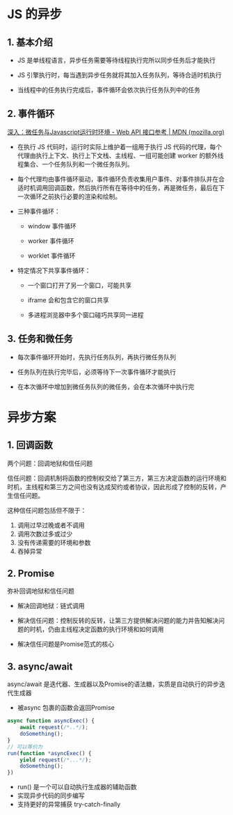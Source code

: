 # JS 的异步

## 1. 基本介绍

- JS 是单线程语言，异步任务需要等待线程执行完所以同步任务后才能执行

- JS 引擎执行时，每当遇到异步任务就将其加入任务队列，等待合适时机执行

- 当线程中的任务执行完成后，事件循环会依次执行任务队列中的任务

## 2. 事件循环

[深入：微任务与Javascript运行时环境 - Web API 接口参考 | MDN (mozilla.org)](https://developer.mozilla.org/zh-CN/docs/Web/API/HTML_DOM_API/Microtask_guide/In_depth#%E4%BA%8B%E4%BB%B6%E5%BE%AA%E7%8E%AF%EF%BC%88event_loops%EF%BC%89)

- 在执行 JS 代码时，运行时实际上维护着一组用于执行 JS 代码的代理，每个代理由执行上下文、执行上下文栈、主线程、一组可能创建 worker 的额外线程集合、一个任务队列和一个微任务队列。

- 每个代理均由事件循环驱动，事件循环负责收集用户事件、对事件排队并在合适时机调用回调函数，然后执行所有在等待中的任务，再是微任务，最后在下一次循环之前执行必要的渲染和绘制。

- 三种事件循环：
  
  - window 事件循环
  
  - worker 事件循环
  
  - worklet 事件循环

- 特定情况下共享事件循环：
  
  - 一个窗口打开了另一个窗口，可能共享
  
  - iframe 会和包含它的窗口共享
  
  - 多进程浏览器中多个窗口碰巧共享同一进程

## 3. 任务和微任务

- 每次事件循环开始时，先执行任务队列，再执行微任务队列

- 任务队列在执行完毕后，必须等待下一次事件循环才能执行

- 在本次循环中增加到微任务队列的微任务，会在本次循环中执行完

# 异步方案

## 1. 回调函数

两个问题：回调地狱和信任问题

信任问题：回调机制将函数的控制权交给了第三方，第三方决定函数的运行环境和时机，主线程和第三方之间也没有达成契约或者协议，因此形成了控制的反转，产生信任问题。

这种信任问题包括但不限于：

1. 调用过早过晚或者不调用
2. 调用次数过多或过少
3. 没有传递需要的环境和参数
4. 吞掉异常

## 2. Promise

弥补回调地狱和信任问题

- 解决回调地狱：链式调用

- 解决信任问题：控制反转的反转，让第三方提供解决问题的能力并告知解决问题的时机，仍由主线程决定函数的执行环境和如何调用
- 解决信任问题是Promise范式的核心

## 3. async/await

async/await 是迭代器、生成器以及Promise的语法糖，实质是自动执行的异步迭代生成器

- 被async 包裹的函数会返回Promise

```js
async function asyncExec() {
    await request(/*..*/);
    doSomething();
}
// 可以等价为
run(function *asyncExec() {
    yield request(/*...*/);
    doSomething();
})
```

- run() 是一个可以自动执行生成器的辅助函数
- 实现异步代码的同步编写
- 支持更好的异常捕获 try-catch-finally

